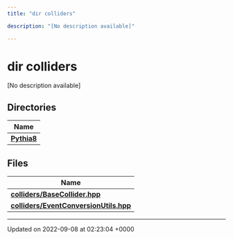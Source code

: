 ```yaml
---
title: "dir colliders"

description: "[No description available]"

---
```


# dir colliders

[No description available]

## Directories

| Name           |
| -------------- |
| **[Pythia8](/documentation/code/files/dir_1f7cbebc080ad51a0fd4bd5825e55e9f/#dir-pythia8)**  |

## Files

| Name           |
| -------------- |
| **[colliders/BaseCollider.hpp](/documentation/code/files/basecollider_8hpp/#file-colliders-basecollider-hpp)**  |
| **[colliders/EventConversionUtils.hpp](/documentation/code/files/eventconversionutils_8hpp/#file-colliders-eventconversionutils-hpp)**  |






-------------------------------

Updated on 2022-09-08 at 02:23:04 +0000
